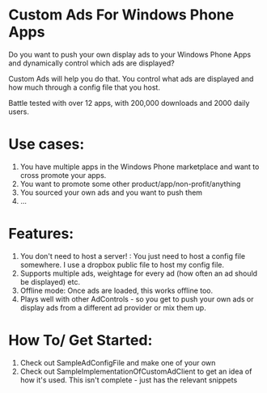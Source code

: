 Custom Ads For Windows Phone Apps
=================================

Do you want to push your own display ads to your Windows Phone Apps and dynamically control which ads are displayed? 

Custom Ads will help you do that. You control what ads are displayed and how much through a config file that you host.

Battle tested with over 12 apps, with 200,000 downloads and 2000 daily users. 

Use cases: 
===========
1. You have multiple apps in the Windows Phone marketplace and want to cross promote your apps.
2. You want to promote some other product/app/non-profit/anything
3. You sourced your own ads and you want to push them 
4. ...

Features:
==========
1. You don't need to host a server! : You just need to host a config file somewhere. I use a dropbox public file to host my config file. 
2. Supports multiple ads, weightage for every ad (how often an ad should be displayed) etc. 
3. Offline mode: Once ads are loaded, this works offline too. 
4. Plays well with other AdControls - so you get to push your own ads or display ads from a different ad provider or mix them up. 

How To/ Get Started: 
=====================
1. Check out SampleAdConfigFile and make one of your own 
2. Check out SampleImplementationOfCustomAdClient to get an idea of how it's used. 
This isn't complete - just has the relevant snippets 
